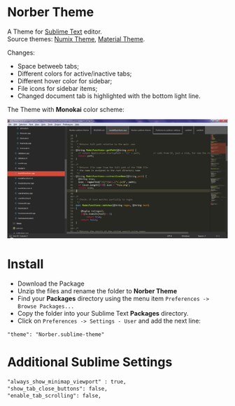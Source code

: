 
# Norber Theme

A Theme for [Sublime Text](http://sublimetext.com) editor.  
Source themes: [Numix Theme](https://github.com/nauzethc/sublime-text-numix), [Material Theme](https://github.com/equinusocio/material-theme).

Changes:
- Space betweeb tabs;
- Different colors for active/inactive tabs;
- Different hover color for sidebar;
- File icons for sidebar items;
- Changed document tab is highlighted with the bottom light line.

The Theme with **Monokai** color scheme:

![Screenshot](images/norber_theme_1.png)


# Install

  - Download the Package
  - Unzip the files and rename the folder to **Norber Theme**
  - Find your **Packages** directory using the menu item `Preferences -> Browse Packages...`
  - Copy the folder into your Sublime Text **Packages** directory.
  - Click on `Preferences -> Settings - User` and add the next line:
  
  ```
  "theme": "Norber.sublime-theme"
  ```

# Additional Sublime Settings

  ```
  "always_show_minimap_viewport" : true,
  "show_tab_close_buttons": false,
  "enable_tab_scrolling": false,
  ```
